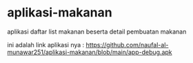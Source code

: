 # aplikasi-makanan
aplikasi daftar list makanan beserta detail pembuatan makanan

ini adalah link aplikasi nya : https://github.com/naufal-al-munawar251/aplikasi-makanan/blob/main/app-debug.apk
